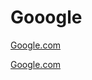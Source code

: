 # Gooogle

[Google.com](http://www.google.com)

[Google.com]([https://www.reddit.com](https://scratch.mit.edu/projects/1217722094/))
